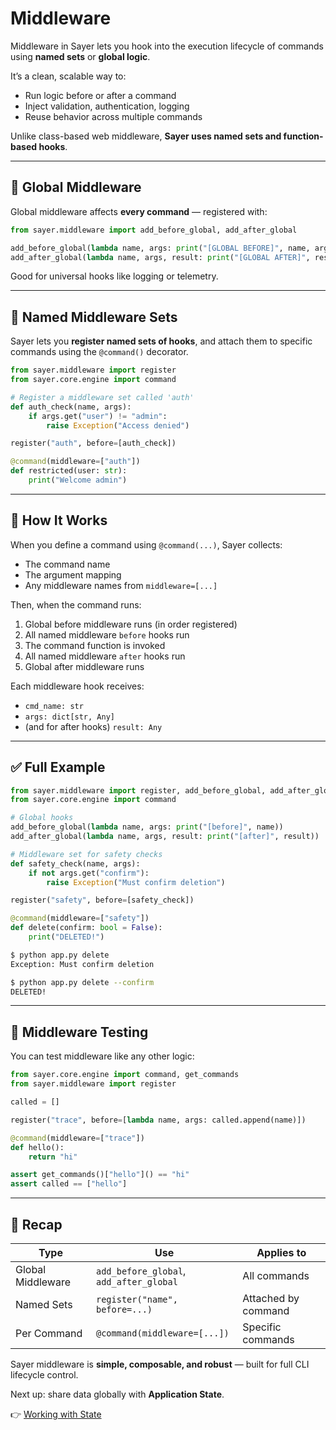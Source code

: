 # Middleware

Middleware in Sayer lets you hook into the execution lifecycle of commands using **named sets** or **global logic**.

It’s a clean, scalable way to:

* Run logic before or after a command
* Inject validation, authentication, logging
* Reuse behavior across multiple commands

Unlike class-based web middleware, **Sayer uses named sets and function-based hooks**.

---

## 🧩 Global Middleware

Global middleware affects **every command** — registered with:

```python
from sayer.middleware import add_before_global, add_after_global

add_before_global(lambda name, args: print("[GLOBAL BEFORE]", name, args))
add_after_global(lambda name, args, result: print("[GLOBAL AFTER]", result))
```

Good for universal hooks like logging or telemetry.

---

## 🔖 Named Middleware Sets

Sayer lets you **register named sets of hooks**, and attach them to specific commands using the `@command()` decorator.

```python
from sayer.middleware import register
from sayer.core.engine import command

# Register a middleware set called 'auth'
def auth_check(name, args):
    if args.get("user") != "admin":
        raise Exception("Access denied")

register("auth", before=[auth_check])

@command(middleware=["auth"])
def restricted(user: str):
    print("Welcome admin")
```

---

## 🧠 How It Works

When you define a command using `@command(...)`, Sayer collects:

* The command name
* The argument mapping
* Any middleware names from `middleware=[...]`

Then, when the command runs:

1. Global before middleware runs (in order registered)
2. All named middleware `before` hooks run
3. The command function is invoked
4. All named middleware `after` hooks run
5. Global after middleware runs

Each middleware hook receives:

* `cmd_name: str`
* `args: dict[str, Any]`
* (and for after hooks) `result: Any`

---

## ✅ Full Example

```python
from sayer.middleware import register, add_before_global, add_after_global
from sayer.core.engine import command

# Global hooks
add_before_global(lambda name, args: print("[before]", name))
add_after_global(lambda name, args, result: print("[after]", result))

# Middleware set for safety checks
def safety_check(name, args):
    if not args.get("confirm"):
        raise Exception("Must confirm deletion")

register("safety", before=[safety_check])

@command(middleware=["safety"])
def delete(confirm: bool = False):
    print("DELETED!")
```

```bash
$ python app.py delete
Exception: Must confirm deletion

$ python app.py delete --confirm
DELETED!
```

---

## 🧪 Middleware Testing

You can test middleware like any other logic:

```python
from sayer.core.engine import command, get_commands
from sayer.middleware import register

called = []

register("trace", before=[lambda name, args: called.append(name)])

@command(middleware=["trace"])
def hello():
    return "hi"

assert get_commands()["hello"]() == "hi"
assert called == ["hello"]
```

---

## 🧰 Recap

| Type              | Use                                     | Applies to          |
| ----------------- | --------------------------------------- | ------------------- |
| Global Middleware | `add_before_global`, `add_after_global` | All commands        |
| Named Sets        | `register("name", before=...)`          | Attached by command |
| Per Command       | `@command(middleware=[...])`            | Specific commands   |

Sayer middleware is **simple, composable, and robust** — built for full CLI lifecycle control.

Next up: share data globally with **Application State**.

👉 [Working with State](./state.md)
